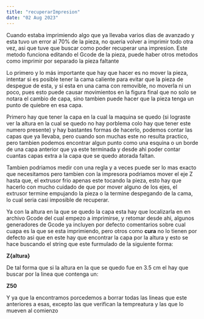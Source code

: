 ```yaml
---
title: "recuperarImpresion"
date: "02 Aug 2023"
---
```


 Cuando estaba imprimiendo algo que ya llevaba varios dias de avanzado y esta tuvo un error al 70% de la pieza, no queria volver a imprimir todo otra vez, asi que tuve que buscar como poder recuperar una impresion.
 Este metodo funciona editando el Gcode de la pieza, puede haber otros metodos como imprimir por separado la pieza faltante
   

  

 Lo primero y lo más importante que hay que hacer es no mover la pieza, intentar si es posible tener la cama caliente para evitar que la pieza de despegue de esta, y si esta en una cama con removible, no moverla ni un poco, pues esto puede causar movimientos en la figura final que no solo 
 se notara el cambio de capa, sino tambien puede hacer que la pieza tenga un punto de quiebre en esa capa.
   

  

 Primero hay que tener la capa en la cual la maquina se quedo (si lograste ver la altura en la cual se quedo no hay porblema colo hay que tener este numero presente) y hay bastantes formas de hacerlo, podemos contar las capas que ya llevaba, pero cuando son muchas este no resulta practico, pero tambien podemos encontrar algun punto como una esquina o un borde de una capa anterior que ya este terminada
 y desde ahi poder contar cuantas capas extra a la capa que se quedo atorada faltan.
   

  

 Tambien podriamos medir con una regla y a veces puede ser lo mas exacto que necesitamos pero tambien con la impresora podriamos mover el eje Z hasta que, el extrusor frio apenas este tocando la pieza, esto hay que hacerlo con mucho cuidado de que por mover alguno de los ejes, el extrusor termine empujando
 la pieza o la termine despegando de la cama, lo cual seria casi imposible de recuperar.
   

  

 Ya con la altura en la que se quedo la capa esta hay que localizarla en en archivo Gcode del cual empezo a imprimirse, y retomar desde ahi, algunos generadores de Gcode ya incluyen por defecto comentarios sobre cual cuapa es la que se esta imprimiendo, pero otros como **cura** no lo tienen
 por defecto asi que en este hay que encontrar la capa por la altura y esto se hace buscando el string que este furmulado de la siguiente forma:
   

  

**Z{altura}**
  

  

 De tal forma que si la altura en la que se quedo fue en 3.5 cm el hay que buscar por la linea que contenga un:
   

  

**Z50**
  

  

 Y ya que la encontramos porcedemos a borrar todas las lineas que este anteriores a esas, excepto las que verifican la tempreatura y las que lo mueven al comienzo
 


